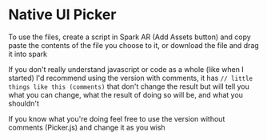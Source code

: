 # Native UI Picker
To use the files, create a script in Spark AR (Add Assets button) and copy paste the contents of the file you choose to it, or download the file and drag it into spark

If you don't really understand javascript or code as a whole (like when I started) I'd recommend using the version with comments, it has `// little things like this (comments)` that don't change the result but will tell you what you can change, what the result of doing so will be, and what you shouldn't

If you know what you're doing feel free to use the version without comments (Picker.js) and change it as you wish
